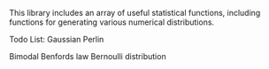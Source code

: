 This library includes an array of useful statistical functions, including functions for generating various numerical distributions.

Todo List:
Gaussian
Perlin

Bimodal
Benfords law
Bernoulli distribution



